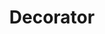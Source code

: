 ---
layout: default
title: Decorator
modified:
categories: structural
excerpt:
tags: []
image:
  feature:
  teaser: nav/400x250.png
  thumb:
---